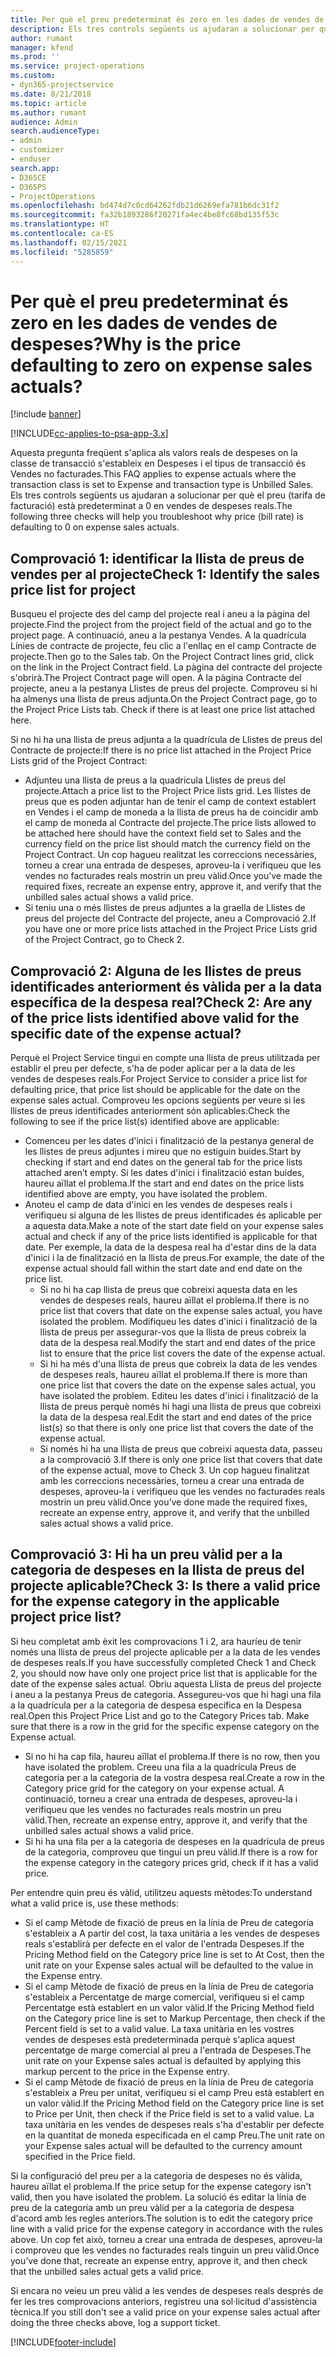 ```yaml
---
title: Per què el preu predeterminat és zero en les dades de vendes de despeses?
description: Els tres controls següents us ajudaran a solucionar per què el preu està predeterminat a 0 en vendes de despeses reals.
author: rumant
manager: kfend
ms.prod: ''
ms.service: project-operations
ms.custom:
- dyn365-projectservice
ms.date: 8/21/2018
ms.topic: article
ms.author: rumant
audience: Admin
search.audienceType:
- admin
- customizer
- enduser
search.app:
- D365CE
- D365PS
- ProjectOperations
ms.openlocfilehash: bd474d7c0cd64262fdb21d6269efa781b6dc31f2
ms.sourcegitcommit: fa32b1893286f20271fa4ec4be8fc68bd135f53c
ms.translationtype: HT
ms.contentlocale: ca-ES
ms.lasthandoff: 02/15/2021
ms.locfileid: "5285859"
---
```

# <a name="why-is-the-price-defaulting-to-zero-on-expense-sales-actuals"></a><span data-ttu-id="83dd8-103">Per què el preu predeterminat és zero en les dades de vendes de despeses?</span><span class="sxs-lookup"><span data-stu-id="83dd8-103">Why is the price defaulting to zero on expense sales actuals?</span></span>

[!include [banner](../includes/psa-now-project-operations.md)]

[!INCLUDE[cc-applies-to-psa-app-3.x](../includes/cc-applies-to-psa-app-3x.md)]

<span data-ttu-id="83dd8-104">Aquesta pregunta freqüent s'aplica als valors reals de despeses on la classe de transacció s'estableix en Despeses i el tipus de transacció és Vendes no facturades.</span><span class="sxs-lookup"><span data-stu-id="83dd8-104">This FAQ applies to expense actuals where the transaction class is set to Expense and transaction type is Unbilled Sales.</span></span> <span data-ttu-id="83dd8-105">Els tres controls següents us ajudaran a solucionar per què el preu (tarifa de facturació) està predeterminat a 0 en vendes de despeses reals.</span><span class="sxs-lookup"><span data-stu-id="83dd8-105">The following three checks will help you troubleshoot why price (bill rate) is defaulting to 0 on expense sales actuals.</span></span>

## <a name="check-1-identify-the-sales-price-list-for-project"></a><span data-ttu-id="83dd8-106">Comprovació 1: identificar la llista de preus de vendes per al projecte</span><span class="sxs-lookup"><span data-stu-id="83dd8-106">Check 1: Identify the sales price list for project</span></span>

<span data-ttu-id="83dd8-107">Busqueu el projecte des del camp del projecte real i aneu a la pàgina del projecte.</span><span class="sxs-lookup"><span data-stu-id="83dd8-107">Find the project from the project field of the actual and go to the project page.</span></span> <span data-ttu-id="83dd8-108">A continuació, aneu a la pestanya Vendes. A la quadrícula Línies de contracte de projecte, feu clic a l'enllaç en el camp Contracte de projecte.</span><span class="sxs-lookup"><span data-stu-id="83dd8-108">Then go to the Sales tab. On the Project Contract lines grid, click on the link in the Project Contract field.</span></span> <span data-ttu-id="83dd8-109">La pàgina del contracte del projecte s'obrirà.</span><span class="sxs-lookup"><span data-stu-id="83dd8-109">The Project Contract page will open.</span></span> <span data-ttu-id="83dd8-110">A la pàgina Contracte del projecte, aneu a la pestanya Llistes de preus del projecte. Comproveu si hi ha almenys una llista de preus adjunta.</span><span class="sxs-lookup"><span data-stu-id="83dd8-110">On the Project Contract page, go to the Project Price Lists tab. Check if there is at least one price list attached here.</span></span>

<span data-ttu-id="83dd8-111">Si no hi ha una llista de preus adjunta a la quadrícula de Llistes de preus del Contracte de projecte:</span><span class="sxs-lookup"><span data-stu-id="83dd8-111">If there is no price list attached in the Project Price Lists grid of the Project Contract:</span></span>

- <span data-ttu-id="83dd8-112">Adjunteu una llista de preus a la quadrícula Llistes de preus del projecte.</span><span class="sxs-lookup"><span data-stu-id="83dd8-112">Attach a price list to the Project Price lists grid.</span></span> <span data-ttu-id="83dd8-113">Les llistes de preus que es poden adjuntar han de tenir el camp de context establert en Vendes i el camp de moneda a la llista de preus ha de coincidir amb el camp de moneda al Contracte del projecte.</span><span class="sxs-lookup"><span data-stu-id="83dd8-113">The price lists allowed to be attached here should have the context field set to Sales and the currency field on the price list should match the currency field on the Project Contract.</span></span> <span data-ttu-id="83dd8-114">Un cop hagueu realitzat les correccions necessàries, torneu a crear una entrada de despeses, aproveu-la i verifiqueu que les vendes no facturades reals mostrin un preu vàlid.</span><span class="sxs-lookup"><span data-stu-id="83dd8-114">Once you’ve made the required fixes, recreate an expense entry, approve it, and verify that the unbilled sales actual shows a valid price.</span></span>
- <span data-ttu-id="83dd8-115">Si teniu una o més llistes de preus adjuntes a la graella de Llistes de preus del projecte del Contracte del projecte, aneu a Comprovació 2.</span><span class="sxs-lookup"><span data-stu-id="83dd8-115">If you have one or more price lists attached in the Project Price Lists grid of the Project Contract, go to Check 2.</span></span>

## <a name="check-2-are-any-of-the-price-lists-identified-above-valid-for-the-specific-date-of-the-expense-actual"></a><span data-ttu-id="83dd8-116">Comprovació 2: Alguna de les llistes de preus identificades anteriorment és vàlida per a la data específica de la despesa real?</span><span class="sxs-lookup"><span data-stu-id="83dd8-116">Check 2: Are any of the price lists identified above valid for the specific date of the expense actual?</span></span>

<span data-ttu-id="83dd8-117">Perquè el Project Service tingui en compte una llista de preus utilitzada per establir el preu per defecte, s'ha de poder aplicar per a la data de les vendes de despeses reals.</span><span class="sxs-lookup"><span data-stu-id="83dd8-117">For Project Service to consider a price list for defaulting price, that price list should be applicable for the date on the expense sales actual.</span></span> <span data-ttu-id="83dd8-118">Comproveu les opcions següents per veure si les llistes de preus identificades anteriorment són aplicables:</span><span class="sxs-lookup"><span data-stu-id="83dd8-118">Check the following to see if the price list(s) identified above are applicable:</span></span>

- <span data-ttu-id="83dd8-119">Comenceu per les dates d'inici i finalització de la pestanya general de les llistes de preus adjuntes i mireu que no estiguin buides.</span><span class="sxs-lookup"><span data-stu-id="83dd8-119">Start by checking if start and end dates on the general tab for the price lists attached aren’t empty.</span></span> <span data-ttu-id="83dd8-120">Si les dates d'inici i finalització estan buides, haureu aïllat el problema.</span><span class="sxs-lookup"><span data-stu-id="83dd8-120">If the start and end dates on the price lists identified above are empty, you have isolated the problem.</span></span> 
- <span data-ttu-id="83dd8-121">Anoteu el camp de data d'inici en les vendes de despeses reals i verifiqueu si alguna de les llistes de preus identificades és aplicable per a aquesta data.</span><span class="sxs-lookup"><span data-stu-id="83dd8-121">Make a note of the start date field on your expense sales actual and check if any of the price lists identified is applicable for that date.</span></span> <span data-ttu-id="83dd8-122">Per exemple, la data de la despesa real ha d'estar dins de la data d'inici i la de finalització en la llista de preus.</span><span class="sxs-lookup"><span data-stu-id="83dd8-122">For example, the date of the expense actual should fall within the start date and end date on the price list.</span></span> 
    - <span data-ttu-id="83dd8-123">Si no hi ha cap llista de preus que cobreixi aquesta data en les vendes de despeses reals, haureu aïllat el problema.</span><span class="sxs-lookup"><span data-stu-id="83dd8-123">If there is no price list that covers that date on the expense sales actual, you have isolated the problem.</span></span> <span data-ttu-id="83dd8-124">Modifiqueu les dates d'inici i finalització de la llista de preus per assegurar-vos que la llista de preus cobreix la data de la despesa real.</span><span class="sxs-lookup"><span data-stu-id="83dd8-124">Modify the start and end dates of the price list to ensure that the price list covers the date of the expense actual.</span></span> 
    - <span data-ttu-id="83dd8-125">Si hi ha més d'una llista de preus que cobreix la data de les vendes de despeses reals, haureu aïllat el problema.</span><span class="sxs-lookup"><span data-stu-id="83dd8-125">If there is more than one price list that covers the date on the expense sales actual, you have isolated the problem.</span></span> <span data-ttu-id="83dd8-126">Editeu les dates d'inici i finalització de la llista de preus perquè només hi hagi una llista de preus que cobreixi la data de la despesa real.</span><span class="sxs-lookup"><span data-stu-id="83dd8-126">Edit the start and end dates of the price list(s) so that there is only one price list that covers the date of the expense actual.</span></span> 
    - <span data-ttu-id="83dd8-127">Si només hi ha una llista de preus que cobreixi aquesta data, passeu a la comprovació 3.</span><span class="sxs-lookup"><span data-stu-id="83dd8-127">If there is only one price list that covers that date of the expense actual, move to Check 3.</span></span>
<span data-ttu-id="83dd8-128">Un cop hagueu finalitzat amb les correccions necessàries, torneu a crear una entrada de despeses, aproveu-la i verifiqueu que les vendes no facturades reals mostrin un preu vàlid.</span><span class="sxs-lookup"><span data-stu-id="83dd8-128">Once you’ve done made the required fixes, recreate an expense entry, approve it, and verify that the unbilled sales actual shows a valid price.</span></span>

## <a name="check-3-is-there-a-valid-price-for-the-expense-category-in-the-applicable-project-price-list"></a><span data-ttu-id="83dd8-129">Comprovació 3: Hi ha un preu vàlid per a la categoria de despeses en la llista de preus del projecte aplicable?</span><span class="sxs-lookup"><span data-stu-id="83dd8-129">Check 3: Is there a valid price for the expense category in the applicable project price list?</span></span> 

<span data-ttu-id="83dd8-130">Si heu completat amb èxit les comprovacions 1 i 2, ara hauríeu de tenir només una llista de preus del projecte aplicable per a la data de les vendes de despeses reals.</span><span class="sxs-lookup"><span data-stu-id="83dd8-130">If you have successfully completed Check 1 and Check 2, you should now have only one project price list that is applicable for the date of the expense sales actual.</span></span> <span data-ttu-id="83dd8-131">Obriu aquesta Llista de preus del projecte i aneu a la pestanya Preus de categoria. Assegureu-vos que hi hagi una fila a la quadrícula per a la categoria de despesa específica en la Despesa real.</span><span class="sxs-lookup"><span data-stu-id="83dd8-131">Open this Project Price List and go to the Category Prices tab. Make sure that there is a row in the grid for the specific expense category on the Expense actual.</span></span>
 
- <span data-ttu-id="83dd8-132">Si no hi ha cap fila, haureu aïllat el problema.</span><span class="sxs-lookup"><span data-stu-id="83dd8-132">If there is no row, then you have isolated the problem.</span></span> <span data-ttu-id="83dd8-133">Creeu una fila a la quadrícula Preus de categoria per a la categoria de la vostra despesa real.</span><span class="sxs-lookup"><span data-stu-id="83dd8-133">Create a row in the Category price grid for the category on your expense actual.</span></span> <span data-ttu-id="83dd8-134">A continuació, torneu a crear una entrada de despeses, aproveu-la i verifiqueu que les vendes no facturades reals mostrin un preu vàlid.</span><span class="sxs-lookup"><span data-stu-id="83dd8-134">Then, recreate an expense entry, approve it, and verify that the unbilled sales actual shows a valid price.</span></span> 
- <span data-ttu-id="83dd8-135">Si hi ha una fila per a la categoria de despeses en la quadrícula de preus de la categoria, comproveu que tingui un preu vàlid.</span><span class="sxs-lookup"><span data-stu-id="83dd8-135">If there is a row for the expense category in the category prices grid, check if it has a valid price.</span></span>

<span data-ttu-id="83dd8-136">Per entendre quin preu és vàlid, utilitzeu aquests mètodes:</span><span class="sxs-lookup"><span data-stu-id="83dd8-136">To understand what a valid price is, use these methods:</span></span>

- <span data-ttu-id="83dd8-137">Si el camp Mètode de fixació de preus en la línia de Preu de categoria s'estableix a A partir del cost, la taxa unitària a les vendes de despeses reals s'establirà per defecte en el valor de l'entrada Despeses.</span><span class="sxs-lookup"><span data-stu-id="83dd8-137">If the Pricing Method field on the Category price line is set to At Cost, then the unit rate on your Expense sales actual will be defaulted to the value in the Expense entry.</span></span>
- <span data-ttu-id="83dd8-138">Si el camp Mètode de fixació de preus en la línia de Preu de categoria s'estableix a Percentatge de marge comercial, verifiqueu si el camp Percentatge està establert en un valor vàlid.</span><span class="sxs-lookup"><span data-stu-id="83dd8-138">If the Pricing Method field on the Category price line is set to Markup Percentage, then check if the Percent field is set to a valid value.</span></span> <span data-ttu-id="83dd8-139">La taxa unitària en les vostres vendes de despeses està predeterminada perquè s'aplica aquest percentatge de marge comercial al preu a l'entrada de Despeses.</span><span class="sxs-lookup"><span data-stu-id="83dd8-139">The unit rate on your Expense sales actual is defaulted by applying this markup percent to the price in the Expense entry.</span></span>
- <span data-ttu-id="83dd8-140">Si el camp Mètode de fixació de preus en la línia de Preu de categoria s'estableix a Preu per unitat, verifiqueu si el camp Preu està establert en un valor vàlid.</span><span class="sxs-lookup"><span data-stu-id="83dd8-140">If the Pricing Method field on the Category price line is set to Price per Unit, then check if the Price field is set to a valid value.</span></span> <span data-ttu-id="83dd8-141">La taxa unitària en les vendes de despeses reals s'ha d'establir per defecte en la quantitat de moneda especificada en el camp Preu.</span><span class="sxs-lookup"><span data-stu-id="83dd8-141">The unit rate on your Expense sales actual will be defaulted to the currency amount specified in the Price field.</span></span>

<span data-ttu-id="83dd8-142">Si la configuració del preu per a la categoria de despeses no és vàlida, haureu aïllat el problema.</span><span class="sxs-lookup"><span data-stu-id="83dd8-142">If the price setup for the expense category isn't valid, then you have isolated the problem.</span></span> <span data-ttu-id="83dd8-143">La solució és editar la línia de preu de la categoria amb un preu vàlid per a la categoria de despesa d'acord amb les regles anteriors.</span><span class="sxs-lookup"><span data-stu-id="83dd8-143">The solution is to edit the category price line with a valid price for the expense category in accordance with the rules above.</span></span> <span data-ttu-id="83dd8-144">Un cop fet això, torneu a crear una entrada de despeses, aproveu-la i comproveu que les vendes no facturades reals tinguin un preu vàlid.</span><span class="sxs-lookup"><span data-stu-id="83dd8-144">Once you’ve done that, recreate an expense entry, approve it, and then check that the unbilled sales actual gets a valid price.</span></span>

<span data-ttu-id="83dd8-145">Si encara no veieu un preu vàlid a les vendes de despeses reals després de fer les tres comprovacions anteriors, registreu una sol·licitud d'assistència tècnica.</span><span class="sxs-lookup"><span data-stu-id="83dd8-145">If you still don't see a valid price on your expense sales actual after doing the three checks above, log a support ticket.</span></span>




[!INCLUDE[footer-include](../includes/footer-banner.md)]